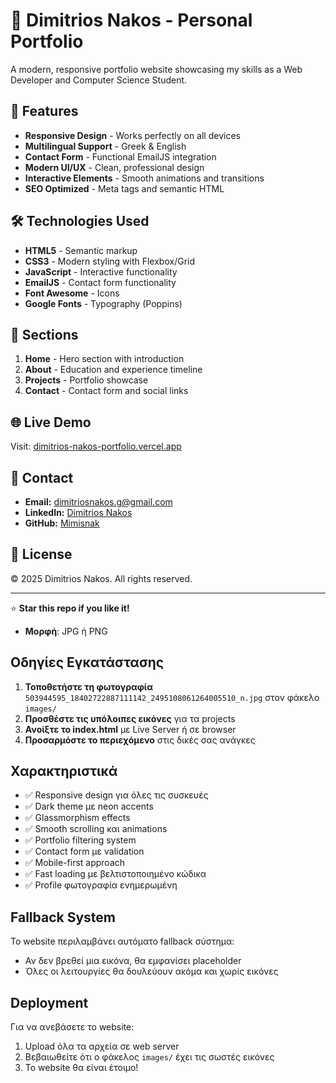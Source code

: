 # 🌟 Dimitrios Nakos - Personal Portfolio

A modern, responsive portfolio website showcasing my skills as a Web Developer and Computer Science Student.

## 🚀 Features

- **Responsive Design** - Works perfectly on all devices
- **Multilingual Support** - Greek & English
- **Contact Form** - Functional EmailJS integration
- **Modern UI/UX** - Clean, professional design
- **Interactive Elements** - Smooth animations and transitions
- **SEO Optimized** - Meta tags and semantic HTML

## 🛠️ Technologies Used

- **HTML5** - Semantic markup
- **CSS3** - Modern styling with Flexbox/Grid
- **JavaScript** - Interactive functionality
- **EmailJS** - Contact form functionality
- **Font Awesome** - Icons
- **Google Fonts** - Typography (Poppins)

## 📱 Sections

1. **Home** - Hero section with introduction
2. **About** - Education and experience timeline
3. **Projects** - Portfolio showcase
4. **Contact** - Contact form and social links

## 🌐 Live Demo

Visit: [dimitrios-nakos-portfolio.vercel.app](https://your-portfolio-url.com)

## 📧 Contact

- **Email:** dimitriosnakos.g@gmail.com
- **LinkedIn:** [Dimitrios Nakos](https://www.linkedin.com/in/dimitrios-nakos-a669022a9/)
- **GitHub:** [Mimisnak](https://github.com/Mimisnak)

## 📄 License

© 2025 Dimitrios Nakos. All rights reserved.

---

⭐ **Star this repo if you like it!**
- **Μορφή**: JPG ή PNG

## Οδηγίες Εγκατάστασης

1. **Τοποθετήστε τη φωτογραφία** `503944595_18402722887111142_2495108061264005510_n.jpg` στον φάκελο `images/`
2. **Προσθέστε τις υπόλοιπες εικόνες** για τα projects
3. **Ανοίξτε το index.html** με Live Server ή σε browser
4. **Προσαρμόστε το περιεχόμενο** στις δικές σας ανάγκες

## Χαρακτηριστικά

- ✅ Responsive design για όλες τις συσκευές
- ✅ Dark theme με neon accents
- ✅ Glassmorphism effects
- ✅ Smooth scrolling και animations
- ✅ Portfolio filtering system
- ✅ Contact form με validation
- ✅ Mobile-first approach
- ✅ Fast loading με βελτιστοποιημένο κώδικα
- ✅ Profile φωτογραφία ενημερωμένη

## Fallback System

Το website περιλαμβάνει αυτόματο fallback σύστημα:
- Αν δεν βρεθεί μια εικόνα, θα εμφανίσει placeholder
- Όλες οι λειτουργίες θα δουλεύουν ακόμα και χωρίς εικόνες

## Deployment

Για να ανεβάσετε το website:
1. Upload όλα τα αρχεία σε web server
2. Βεβαιωθείτε ότι ο φάκελος `images/` έχει τις σωστές εικόνες
3. Το website θα είναι έτοιμο!
